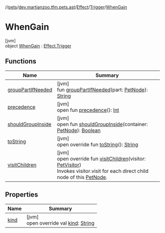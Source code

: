 //[pets](../../../../../index.md)/[dev.martianzoo.tfm.pets.ast](../../../index.md)/[Effect](../../index.md)/[Trigger](../index.md)/[WhenGain](index.md)

# WhenGain

[jvm]\
object [WhenGain](index.md) : [Effect.Trigger](../index.md)

## Functions

| Name | Summary |
|---|---|
| [groupPartIfNeeded](../../../-pet-node/group-part-if-needed.md) | [jvm]<br>fun [groupPartIfNeeded](../../../-pet-node/group-part-if-needed.md)(part: [PetNode](../../../-pet-node/index.md)): [String](https://kotlinlang.org/api/latest/jvm/stdlib/kotlin/-string/index.html) |
| [precedence](../../../-pet-node/precedence.md) | [jvm]<br>open fun [precedence](../../../-pet-node/precedence.md)(): [Int](https://kotlinlang.org/api/latest/jvm/stdlib/kotlin/-int/index.html) |
| [shouldGroupInside](../../../-pet-node/should-group-inside.md) | [jvm]<br>open fun [shouldGroupInside](../../../-pet-node/should-group-inside.md)(container: [PetNode](../../../-pet-node/index.md)): [Boolean](https://kotlinlang.org/api/latest/jvm/stdlib/kotlin/-boolean/index.html) |
| [toString](to-string.md) | [jvm]<br>open override fun [toString](to-string.md)(): [String](https://kotlinlang.org/api/latest/jvm/stdlib/kotlin/-string/index.html) |
| [visitChildren](visit-children.md) | [jvm]<br>open override fun [visitChildren](visit-children.md)(visitor: [PetVisitor](../../../../dev.martianzoo.tfm.pets/-pet-visitor/index.md))<br>Invokes visitor.visit for each direct child node of this [PetNode](../../../-pet-node/index.md). |

## Properties

| Name | Summary |
|---|---|
| [kind](../kind.md) | [jvm]<br>open override val [kind](../kind.md): [String](https://kotlinlang.org/api/latest/jvm/stdlib/kotlin/-string/index.html) |

